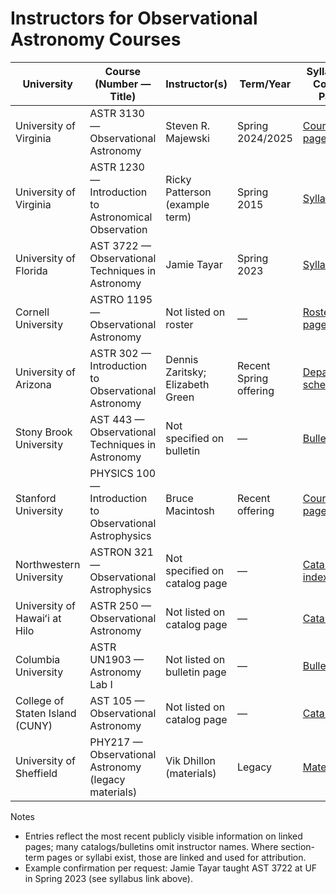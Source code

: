 # Instructors for Observational Astronomy Courses

| University | Course (Number — Title) | Instructor(s) | Term/Year | Syllabus / Course Page |
|---|---|---|---|---|
| University of Virginia | ASTR 3130 — Observational Astronomy | Steven R. Majewski | Spring 2024/2025 | [Course page](https://srmastro.uvacreate.virginia.edu/astr313/index.html) |
| University of Virginia | ASTR 1230 — Introduction to Astronomical Observation | Ricky Patterson (example term) | Spring 2015 | [Syllabus](https://collab.its.virginia.edu/syllabi/public/52613a63-c6c1-43f2-9eb9-0f55a11d5302) |
| University of Florida | AST 3722 — Observational Techniques in Astronomy | Jamie Tayar | Spring 2023 | [Syllabus](https://people.clas.ufl.edu/jtayar/ast3722/) |
| Cornell University | ASTRO 1195 — Observational Astronomy | Not listed on roster | — | [Roster page](https://classes.cornell.edu/browse/roster/FA25/class/ASTRO/1195) |
| University of Arizona | ASTR 302 — Introduction to Observational Astronomy | Dennis Zaritsky; Elizabeth Green | Recent Spring offering | [Department schedule](https://astro.arizona.edu/academics/class-schedule) |
| Stony Brook University | AST 443 — Observational Techniques in Astronomy | Not specified on bulletin | — | [Bulletin](https://www.stonybrook.edu/sb/bulletin/current/academicprograms/ast/courses.php) |
| Stanford University | PHYSICS 100 — Introduction to Observational Astrophysics | Bruce Macintosh | Recent offering | [Course page](https://physics.stanford.edu/courses/physics-100) |
| Northwestern University | ASTRON 321 — Observational Astrophysics | Not specified on catalog page | — | [Catalog index](https://catalogs.northwestern.edu/undergraduate/courses-az/astron/) |
| University of Hawaiʻi at Hilo | ASTR 250 — Observational Astronomy | Not listed on catalog page | — | [Catalog](https://hilo.hawaii.edu/catalog/astr-courses) |
| Columbia University | ASTR UN1903 — Astronomy Lab I | Not listed on bulletin page | — | [Bulletin](https://bulletin.columbia.edu/columbia-college/departments-instruction/astronomy/) |
| College of Staten Island (CUNY) | AST 105 — Observational Astronomy | Not listed on catalog page | — | [Catalog](https://csi-undergraduate.catalog.cuny.edu/courses/0616791) |
| University of Sheffield | PHY217 — Observational Astronomy (legacy materials) | Vik Dhillon (materials) | Legacy | [Materials](https://sheffield-mps.github.io/PHY217/) |

Notes
- Entries reflect the most recent publicly visible information on linked pages; many catalogs/bulletins omit instructor names. Where section-term pages or syllabi exist, those are linked and used for attribution.
- Example confirmation per request: Jamie Tayar taught AST 3722 at UF in Spring 2023 (see syllabus link above).


